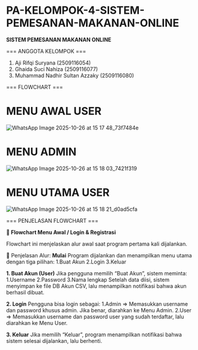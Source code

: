 # PA-KELOMPOK-4-SISTEM-PEMESANAN-MAKANAN-ONLINE

**SISTEM PEMESANAN MAKANAN ONLINE**

=== ANGGOTA KELOMPOK ===
1. Aji Rifqi Suryana (2509116054)
2. Ghaida Suci Nahiza (2509116077)
3. Muhammad Nadhir Sultan Azzaky (2509116080)

=== FLOWCHART ===

# MENU AWAL USER
![WhatsApp Image 2025-10-26 at 15 17 48_73f7484e](https://github.com/user-attachments/assets/64bcbf1c-925d-4fc2-8af7-7575a34f6d90)

# MENU ADMIN
![WhatsApp Image 2025-10-26 at 15 18 03_7421f319](https://github.com/user-attachments/assets/a4d234db-00e7-4020-9cc4-86a0238ed02d)

# MENU UTAMA USER
![WhatsApp Image 2025-10-26 at 15 18 21_d0ad5cfa](https://github.com/user-attachments/assets/a12072b4-928b-4725-9192-833c83eb16ab)

=== PENJELASAN FLOWCHART ===

**🧩 Flowchart Menu Awal / Login & Registrasi**

Flowchart ini menjelaskan alur awal saat program pertama kali dijalankan.

🔹 Penjelasan Alur:
**Mulai**
Program dijalankan dan menampilkan menu utama dengan tiga pilihan:
  1.Buat Akun
  2.Login
  3.Keluar
  
**1. Buat Akun (User)**
Jika pengguna memilih “Buat Akun”, sistem meminta:
  1.Username
  2.Password
  3.Nama lengkap
  Setelah data diisi, sistem menyimpan ke file DB Akun CSV, lalu menampilkan notifikasi bahwa akun berhasil dibuat.
  
**2. Login**
Pengguna bisa login sebagai:
  1.Admin => Memasukkan username dan password khusus admin. Jika benar, diarahkan ke Menu Admin.
  2.User => Memasukkan username dan password user yang sudah terdaftar, lalu diarahkan ke Menu User.

**3. Keluar**
Jika memilih “Keluar”, program menampilkan notifikasi bahwa sistem selesai dijalankan, lalu berhenti.

